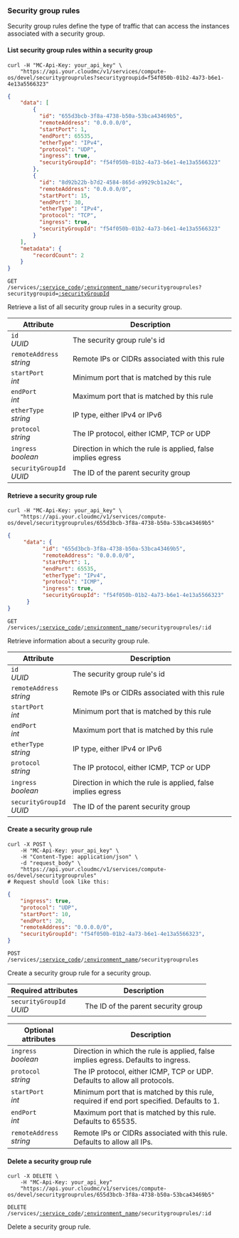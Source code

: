 ### Security group rules

Security group rules define the type of traffic that can access the instances associated with a security group.

#### List security group rules within a security group

```shell
curl -H "MC-Api-Key: your_api_key" \
    "https://api.your.cloudmc/v1/services/compute-os/devel/securitygrouprules?securitygroupid=f54f050b-01b2-4a73-b6e1-4e13a5566323"
```
```json
{
    "data": [
        {
          "id": "655d3bcb-3f8a-4738-b50a-53bca43469b5",
          "remoteAddress": "0.0.0.0/0",
          "startPort": 1,
          "endPort": 65535,
          "etherType": "IPv4",
          "protocol": "UDP",
          "ingress": true,
          "securityGroupId": "f54f050b-01b2-4a73-b6e1-4e13a5566323"
        },
        {
          "id": "8d92b22b-b7d2-4584-865d-a9929cb1a24c",
          "remoteAddress": "0.0.0.0/0",
          "startPort": 15,
          "endPort": 30,
          "etherType": "IPv4",
          "protocol": "TCP",
          "ingress": true,
          "securityGroupId": "f54f050b-01b2-4a73-b6e1-4e13a5566323"
        }
    ],
    "metadata": {
        "recordCount": 2
    }
}
```

<code>GET /services/<a href="#service-connections">:service_code</a>/<a href="#environments">:environment_name</a>/securitygrouprules?securitygroupid=<a href="#security-groups">:securityGroupId</a></code>

Retrieve a list of all security group rules in a security group.

 Attribute                      | Description                          
 ---------------------------    | ------------------------------------
 `id`<br/>*UUID*                | The security group rule's id         
 `remoteAddress`<br/>*string*   | Remote IPs or CIDRs associated with this rule     
 `startPort`<br/>*int*          | Minimum port that is matched by this rule             
 `endPort`<br/>*int*            | Maximum port that is matched by this rule             
 `etherType`<br/>*string*       | IP type, either IPv4 or IPv6              
 `protocol`<br/>*string*        | The IP protocol, either ICMP, TCP or UDP             
 `ingress`<br/>*boolean*        | Direction in which the rule is applied, false implies egress            
 `securityGroupId`<br/>*UUID*   | The ID of the parent security group             


#### Retrieve a security group rule

```shell
curl -H "MC-Api-Key: your_api_key" \
    "https://api.your.cloudmc/v1/services/compute-os/devel/securitygrouprules/655d3bcb-3f8a-4738-b50a-53bca43469b5"
```
```json
{
	 "data": {
		   "id": "655d3bcb-3f8a-4738-b50a-53bca43469b5",
		   "remoteAddress": "0.0.0.0/0",
		   "startPort": 1,
		   "endPort": 65535,
		   "etherType": "IPv4",
		   "protocol": "ICMP",
		   "ingress": true,
		   "securityGroupId": "f54f050b-01b2-4a73-b6e1-4e13a5566323"
	  }
}
```

<code>GET /services/<a href="#service-connections">:service_code</a>/<a href="#environments">:environment_name</a>/securitygrouprules/:id</code>

Retrieve information about a security group rule.

Attribute                      | Description                          
---------------------------    | ------------------------------------
`id`<br/>*UUID*                | The security group rule's id         
`remoteAddress`<br/>*string*   | Remote IPs or CIDRs associated with this rule     
`startPort`<br/>*int*          | Minimum port that is matched by this rule             
`endPort`<br/>*int*            | Maximum port that is matched by this rule             
`etherType`<br/>*string*       | IP type, either IPv4 or IPv6              
`protocol`<br/>*string*        | The IP protocol, either ICMP, TCP or UDP             
`ingress`<br/>*boolean*        | Direction in which the rule is applied, false implies egress             
`securityGroupId`<br/>*UUID*   | The ID of the parent security group             



#### Create a security group rule

```shell
curl -X POST \
    -H "MC-Api-Key: your_api_key" \
    -H "Content-Type: application/json" \
    -d "request_body" \
    "https://api.your.cloudmc/v1/services/compute-os/devel/securitygrouprules"
# Request should look like this:
```
```json
{
    "ingress": true,
    "protocol": "UDP",
    "startPort": 10,
    "endPort": 20,
    "remoteAddress": "0.0.0.0/0",
    "securityGroupId": "f54f050b-01b2-4a73-b6e1-4e13a5566323",
}
```

<code>POST /services/<a href="#service-connections">:service_code</a>/<a href="#environments">:environment_name</a>/securitygrouprules</code>

Create a security group rule for a security group.

 Required attributes          | Description                          
 --------------------------   | ------------------------------------
 `securityGroupId`<br/>*UUID* | The ID of the parent security group            

 Optional attributes          | Description                          
 --------------------------   | ------------------------------------
 `ingress`<br/>*boolean*      | Direction in which the rule is applied, false implies egress. Defaults to ingress.            
 `protocol`<br/>*string*      | The IP protocol, either ICMP, TCP or UDP. Defaults to allow all protocols.
 `startPort`<br/>*int*        | Minimum port that is matched by this rule, required if end port specified. Defaults to 1.
 `endPort`<br/>*int*          | Maximum port that is matched by this rule. Defaults to 65535.
 `remoteAddress`<br/>*string* | Remote IPs or CIDRs associated with this rule. Defaults to allow all IPs.

#### Delete a security group rule

```shell
curl -X DELETE \
    -H "MC-Api-Key: your_api_key"
    "https://api.your.cloudmc/v1/services/compute-os/devel/securitygrouprules/655d3bcb-3f8a-4738-b50a-53bca43469b5"
```

<code>DELETE /services/<a href="#service-connections">:service_code</a>/<a href="#environments">:environment_name</a>/securitygrouprules/:id</code>

Delete a security group rule.
